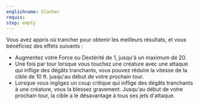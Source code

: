 ```yaml
---
englishname: Slasher
requis:
step: empty
---
```

Vous avez appris où trancher pour obtenir les meilleurs résultats, et vous bénéficiez des effets suivants : 

 - Augmentez votre Force ou Dextérité de 1, jusqu'à un maximum de 20.
 - Une fois par tour lorsque vous touchez une créature avec une attaque qui inflige des dégâts tranchants, vous pouvez réduire la vitesse de la cible de 10 ft. jusqu'au début de votre prochain tour.
 - Lorsque vous ingligez un coup critique qui inflige des dégâts tranchants à une créature, vous la blessez gravement. Jusqu'au début de votre prochain tour, la cible a le désavantage à tous ses jets d'attaque.
